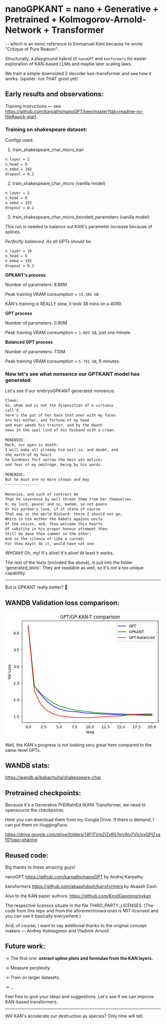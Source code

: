 # nanoGPKANT = nano + Generative + Pretrained + Kolmogorov-Arnold-Network + Transformer

-- which is an ironic reference to Emmanuel Kant because he wrote "Critique of Pure Reason".

Structurally, a playground hybrid of `nanoGPT` and `kanformers` for easier exploration of KAN-based LLMs and maybe later scaling laws.

We train a simple downsided 2 decoder kan-transformer and see how it works. (spoiler: not THAT good yet)

## Early results and observations:

Training instructions — see https://github.com/karpathy/nanoGPT/tree/master?tab=readme-ov-file#quick-start.

### Training on shakespeare dataset:

Configs used:

1. train_shakespeare_char_micro_kan

```
n_layer = 2
n_head = 6
n_embd = 192
dropout = 0.2
```

2. train_shakespeare_char_micro (vanilla model)

```
n_layer = 2
n_head = 6
n_embd = 192
dropout = 0.2
```

3. train_shakespeare_char_micro_boosted_parameters (vanilla model)

This run is needed to balance out KAN's parameter increase because of splines.

*Perfectly balanced. As all GPTs should be.*

```
n_layer = 16
n_head = 6
n_embd = 192
dropout = 0.2
```

**GPKANT's process**

Number of parameters: 8.86M

Peak training VRAM consumption = `15.385 GB`

KAN's training is REALLY slow, it took 38 mins on a 4090.

**GPT process**

Number of parameters: 0.90M

Peak training VRAM consumption = `1.893 GB`, just one minute.

**Balanced GPT process**

Number of parameters: 7.10M

Peak training VRAM consumption = `5.791 GB`, 8 minutes.

### Now let's see what nonsence our GPTKANT model has generated

Let's see if our embryoGPKANT generated nonsence:

```
Clown:
So, whom and is not the disposition of a virtuous
call'd
here's the put of her back that aner with my faces
are his mother, and fortune of my head
and ever weeds his traitor, and by the death
news in the spel lind of his husband with a crown.

MENENIUS:
Mark, nor open is death:
I will make all already him evil so, and doubt, and
she earth-of my heart
he kindness forf sorrow the most win malice;
and fear of my omitrage, being by his wards.

MENENIUS:
But he must are no more stoops and may
---------------

Menenius, and such of contract me
That he severence by well throat them from her themselves.
O, my lord, peace! and so, madam, so not peace
Or his pardon's love, if it state of course
That may in the world Richard: there I should not go,
Which in him mother the babels against uncle
Of the voices, and, thou welcome this hearts
Of substite in his proper honour attempet thee:
Still be done thee summer in the other;
And so the silence of like a cursed;
For thou mayst do it, would have not one.
```

WHOAH! Oh, my! It's alive! It's alive! At least it works.

The rest of the texts (included the above), is put into the folder 'generated_texts'. They are readable as well, so it's not a too unique capability.

---

But is GPKANT really better? 🤔

## WANDB Validation loss comparison:

![Val Loss comparison plots](https://raw.githubusercontent.com/kabachuha/nanoGPKANT/main/comparison-plot.png)

Well, the KAN's progress is not looking very great here compared to the same-level GPTs.

## WANDB stats:

https://wandb.ai/kabachuha/shakespeare-char

## Pretrained checkpoints:

Because it's a Generative PrEtRaInEd (KAN) Transformer, we need to opensource the checkpoints.

Here you can download them from my Google Drive. If there is demand, I can put them on HuggingFace.

https://drive.google.com/drive/folders/14FlTVmZjZxR57my9lv7VIUvxQPIZxaf0?usp=sharing

## Reused code:

Big thanks to these amazing guys!

nanoGPT https://github.com/karpathy/nanoGPT by Andrej Karpathy

kansformers https://github.com/akaashdash/kansformers by Akaash Dash

Also to the KAN paper authors: https://github.com/KindXiaoming/pykan

The respective licenses situate in the file THIRD_PARTY_LICENSES. (The code from this repo and from the aforementioned ones is MIT-licensed and you can use it basically everywhere.)

And, of course, I want to say additional thanks to the original concept makers — Andrey Kolmogorov and Vladimir Arnold.

## Future work:

-> The first one: **extract spline plots and formulae from the KAN layers.**

-> Measure perplexity.

-> Train on larger datasets.

-> ...

Feel free to give your ideas and suggestions. Let's see if we can improve KAN-based transformers.

---

Will KAN's accelerate our destruction as species? Only time will tell.
